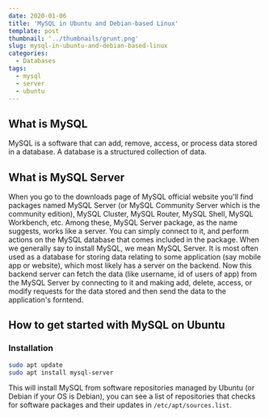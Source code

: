 ```yaml
---
date: 2020-01-06
title: 'MySQL in Ubuntu and Debian-based Linux'
template: post
thumbnail: '../thumbnails/grunt.png'
slug: mysql-in-ubuntu-and-debian-based-linux
categories:
  - Databases
tags:
  - mysql
  - server
  - ubuntu
---
```


## What is MySQL

MySQL is a software that can add, remove, access, or process data stored in a database. A database is a structured collection of data.

## What is MySQL Server

When you go to the downloads page of MySQL official website you'll find packages named MySQL Server (or MySQL Community Server which is the community edition), MySQL Cluster, MySQL Router, MySQL Shell, MySQL Workbench, etc. Among these, MySQL Server package, as the name suggests, works like a server. You can simply connect to it, and perform actions on the MySQL database that comes included in the package. When we generally say to install MySQL, we mean MySQL Server. It is most often used as a database for storing data relating to some application (say mobile app or website), which most likely has a server on the backend. Now this backend server can fetch the data (like username, id of users of app) from the MySQL Server by connecting to it and making add, delete, access, or modify requests for the data stored and then send the data to the application's forntend.

## How to get started with MySQL on Ubuntu

### Installation

```bash
sudo apt update 
sudo apt install mysql-server
```

This will install MySQL from software repositories managed by Ubuntu (or Debian if your OS is Debian), you can see a list of repositories that checks for software packages and their updates in ```/etc/apt/sources.list```.